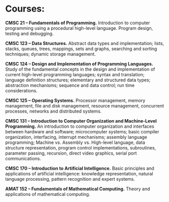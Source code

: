 # Courses:

**CMSC 21 – Fundamentals of Programming.** Introduction to computer programming using a procedural high-level language. Program design, testing and debugging.

**CMSC 123 – Data Structures.** Abstract data types and implementation; lists, stacks, queues, trees, mappings, sets and graphs, searching and sorting techniques; dynamic storage management. 

**CMSC 124 – Design and Implementation of Programming Languages.** Study of the fundamental concepts in the design and implementation of current high-level programming languages; syntax and translation; language definition structures; elementary and structured data types; abstraction mechanisms; sequence and data control; run time considerations. 

**CMSC 125 – Operating Systems.** Processor management, memory management, file and disk management, resource management, concurrent processes, networks and distributed systems.

**CMSC 131 – Introduction to Computer Organization and Machine-Level Programming.** An introduction to computer organization and interfaces between hardware and software; microcomputer systems; basic compiler organization, interfacing, interrupt mechanisms; assembly language programming; Machine vs. Assembly vs. High-level language, data structure representation, program control implementations, subroutines, parameter passing, recursion, direct video graphics, serial port communications.

**CMSC 170 – Introduction to Artificial Intelligence.** Basic principles and applications of artificial intelligence: knowledge representation, natural language processing, pattern recognition and expert systems. 

**AMAT 152 – Fundamentals of Mathematical Computing.** Theory and applications of mathematical computing.
